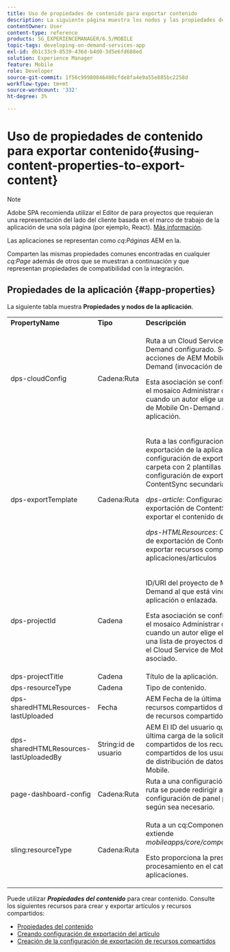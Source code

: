 ```yaml
---
title: Uso de propiedades de contenido para exportar contenido
description: La siguiente página muestra los nodos y las propiedades de la aplicación.
contentOwner: User
content-type: reference
products: SG_EXPERIENCEMANAGER/6.5/MOBILE
topic-tags: developing-on-demand-services-app
exl-id: db1c33c9-8539-436d-b4d0-3d5e6fd688ed
solution: Experience Manager
feature: Mobile
role: Developer
source-git-commit: 1f56c99980846400cfde8fa4e9a55e885bc2258d
workflow-type: tm+mt
source-wordcount: '332'
ht-degree: 3%

---
```


# Uso de propiedades de contenido para exportar contenido{#using-content-properties-to-export-content}

>[!NOTE]
>
>Adobe SPA recomienda utilizar el Editor de para proyectos que requieran una representación del lado del cliente basada en el marco de trabajo de la aplicación de una sola página (por ejemplo, React). [Más información](/help/sites-developing/spa-overview.md).

Las aplicaciones se representan como *cq:Páginas* AEM en la.

Comparten las mismas propiedades comunes encontradas en cualquier *cq:Page* además de otros que se muestran a continuación y que representan propiedades de compatibilidad con la integración.

## Propiedades de la aplicación {#app-properties}

La siguiente tabla muestra **Propiedades y nodos de la aplicación**.

<table>
 <tbody>
  <tr>
   <td><strong>PropertyName</strong></td>
   <td><strong>Tipo</strong></td>
   <td><strong>Descripción</strong></td>
  </tr>
  <tr>
   <td>dps-cloudConfig</td>
   <td>Cadena:Ruta</td>
   <td><p>Ruta a un Cloud Service de Mobile On-Demand configurado. Se utiliza para acciones de AEM Mobile a Mobile On-Demand (invocación de API)</p> <p>Esta asociación se configura mediante el mosaico Administrar conexión cuando un autor elige un Cloud Service de Mobile On-Demand al que asociar la aplicación.</p> </td>
  </tr>
  <tr>
   <td>dps-exportTemplate</td>
   <td>Cadena:Ruta</td>
   <td><p>Ruta a las configuraciones de exportación de la aplicación. La configuración de exportación es una carpeta con 2 plantillas de configuración de exportación de ContentSync secundarias;</p> <p><i>dps-article</i>: Configuración de exportación de ContentSync para exportar el contenido del artículo</p> <p><i>dps-HTMLResources</i>: Configuración de exportación de ContentSync para exportar recursos compartidos de aplicaciones/artículos</p> </td>
  </tr>
  <tr>
   <td>dps-projectId</td>
   <td>Cadena</td>
   <td><p>ID/URI del proyecto de Mobile On-Demand al que está vinculada esta aplicación o enlazada.</p> <p>Esta asociación se configura mediante el mosaico Administrar conexión cuando un autor elige el proyecto de una lista de proyectos disponibles para el Cloud Service de Mobile On-Demand asociado.</p> </td>
  </tr>
  <tr>
   <td>dps-projectTitle</td>
   <td>Cadena</td>
   <td>Título de la aplicación.</td>
  </tr>
  <tr>
   <td>dps-resourceType</td>
   <td>Cadena</td>
   <td>Tipo de contenido.</td>
  </tr>
  <tr>
   <td>dps-sharedHTMLResources-lastUploaded</td>
   <td>Fecha</td>
   <td>AEM Fecha de la última carga de recursos compartidos desde el servidor de recursos compartidos a AEM Mobile.</td>
  </tr>
  <tr>
   <td>dps-sharedHTMLResources-lastUploadedBy</td>
   <td>String:id de usuario</td>
   <td>AEM El ID del usuario que realizó la última carga de la solicitud de recursos compartidos de los recursos compartidos de los usuarios de la red de distribución de datos de a AEM Mobile.</td>
  </tr>
  <tr>
   <td>page-dashboard-config</td>
   <td>Cadena:Ruta</td>
   <td>Ruta a una configuración de panel. La ruta se puede redirigir a una configuración de panel personalizada según sea necesario.</td>
  </tr>
  <tr>
   <td>sling:resourceType</td>
   <td>Cadena:Ruta</td>
   <td><p>Ruta a un cq:Component que es o extiende <i>mobileapps/core/components/instance.</i></p> <p>Esto proporciona la presencia y el procesamiento en el catálogo de aplicaciones.</p> </td>
  </tr>
 </tbody>
</table>

Puede utilizar ***Propiedades del contenido*** para crear contenido. Consulte los siguientes recursos para crear y exportar artículos y recursos compartidos:

* [Propiedades del contenido](/help/mobile/content-properties.md)
* [Creando configuración de exportación del artículo](/help/mobile/creating-article-export-configuration.md)
* [Creación de la configuración de exportación de recursos compartidos](/help/mobile/creating-shared-resources-export-configuration.md)
